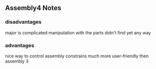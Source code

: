 ## Assembly4 Notes

### disadvantages
major is complicated manipulation with the parts didn't find yet any way

### advantages
nice way to control assembly constrains much more user-friendly then assembly 3


